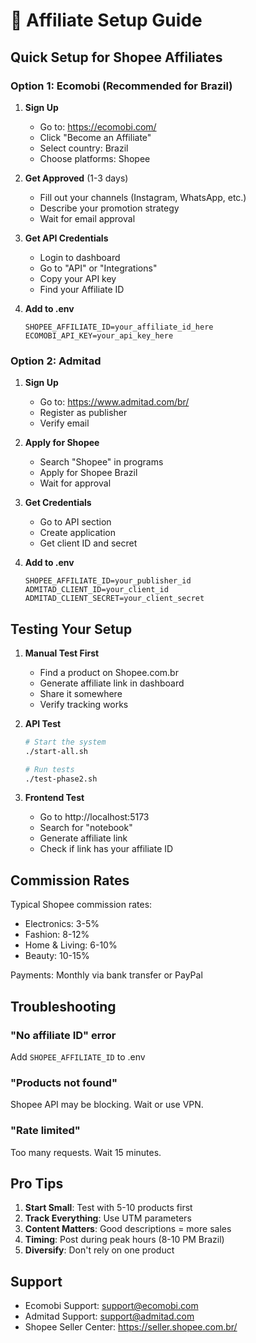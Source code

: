 # 🔐 Affiliate Setup Guide

## Quick Setup for Shopee Affiliates

### Option 1: Ecomobi (Recommended for Brazil)

1. **Sign Up**
   - Go to: https://ecomobi.com/
   - Click "Become an Affiliate"
   - Select country: Brazil
   - Choose platforms: Shopee

2. **Get Approved** (1-3 days)
   - Fill out your channels (Instagram, WhatsApp, etc.)
   - Describe your promotion strategy
   - Wait for email approval

3. **Get API Credentials**
   - Login to dashboard
   - Go to "API" or "Integrations"
   - Copy your API key
   - Find your Affiliate ID

4. **Add to .env**
   ```env
   SHOPEE_AFFILIATE_ID=your_affiliate_id_here
   ECOMOBI_API_KEY=your_api_key_here
   ```

### Option 2: Admitad

1. **Sign Up**
   - Go to: https://www.admitad.com/br/
   - Register as publisher
   - Verify email

2. **Apply for Shopee**
   - Search "Shopee" in programs
   - Apply for Shopee Brazil
   - Wait for approval

3. **Get Credentials**
   - Go to API section
   - Create application
   - Get client ID and secret

4. **Add to .env**
   ```env
   SHOPEE_AFFILIATE_ID=your_publisher_id
   ADMITAD_CLIENT_ID=your_client_id
   ADMITAD_CLIENT_SECRET=your_client_secret
   ```

## Testing Your Setup

1. **Manual Test First**
   - Find a product on Shopee.com.br
   - Generate affiliate link in dashboard
   - Share it somewhere
   - Verify tracking works

2. **API Test**
   ```bash
   # Start the system
   ./start-all.sh
   
   # Run tests
   ./test-phase2.sh
   ```

3. **Frontend Test**
   - Go to http://localhost:5173
   - Search for "notebook"
   - Generate affiliate link
   - Check if link has your affiliate ID

## Commission Rates

Typical Shopee commission rates:
- Electronics: 3-5%
- Fashion: 8-12%
- Home & Living: 6-10%
- Beauty: 10-15%

Payments: Monthly via bank transfer or PayPal

## Troubleshooting

### "No affiliate ID" error
Add `SHOPEE_AFFILIATE_ID` to .env

### "Products not found"
Shopee API may be blocking. Wait or use VPN.

### "Rate limited"
Too many requests. Wait 15 minutes.

## Pro Tips

1. **Start Small**: Test with 5-10 products first
2. **Track Everything**: Use UTM parameters
3. **Content Matters**: Good descriptions = more sales
4. **Timing**: Post during peak hours (8-10 PM Brazil)
5. **Diversify**: Don't rely on one product

## Support

- Ecomobi Support: support@ecomobi.com
- Admitad Support: support@admitad.com
- Shopee Seller Center: https://seller.shopee.com.br/
